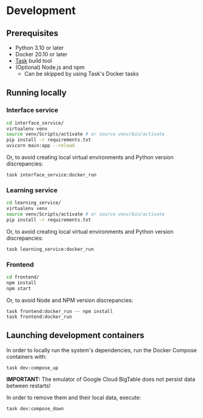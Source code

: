# Development

## Prerequisites

* Python 3.10 or later
* Docker 20.10 or later
* [Task](https://taskfile.dev/) build tool
* (Optional) Node.js and npm
    * Can be skipped by using Task's Docker tasks

## Running locally

### Interface service

```bash
cd interface_service/
virtualenv venv
source venv/Scripts/activate # or source venv/bin/activate
pip install -r requirements.txt
uvicorn main:app --reload
```

Or, to avoid creating local virtual environments and Python version discrepancies:

```shell
task interface_service:docker_run
```

### Learning service

```bash
cd learning_service/
virtualenv venv
source venv/Scripts/activate # or source venv/bin/activate
pip install -r requirements.txt
```

Or, to avoid creating local virtual environments and Python version discrepancies:

```shell
task learning_service:docker_run
```

### Frontend

```bash
cd frontend/
npm install
npm start
```

Or, to avoid Node and NPM version discrepancies:

```shell
task frontend:docker_run -- npm install
task frontend:docker_run
```

## Launching development containers

In order to locally run the system's dependencies, run the Docker Compose containers with:

```shell
task dev:compose_up
```

**IMPORTANT:** The emulator of Google Cloud BigTable does not persist data between restarts!

In order to remove them and their local data, execute:

```shell
task dev:compose_down
```
